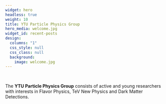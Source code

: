 ```yaml
---
widget: hero
headless: true
weight: 10
title: YTU Particle Physics Group
hero_media: welcome.jpg
widget_id: recent-posts
design:
  columns: "1"
  css_style: null
  css_class: null
  background:
    image: welcome.jpg
---
```

<br>

The **YTU Particle Physics Group** consists of active and young researchers with interests in Flavor Physics, TeV New Physics and Dark Matter Detections.